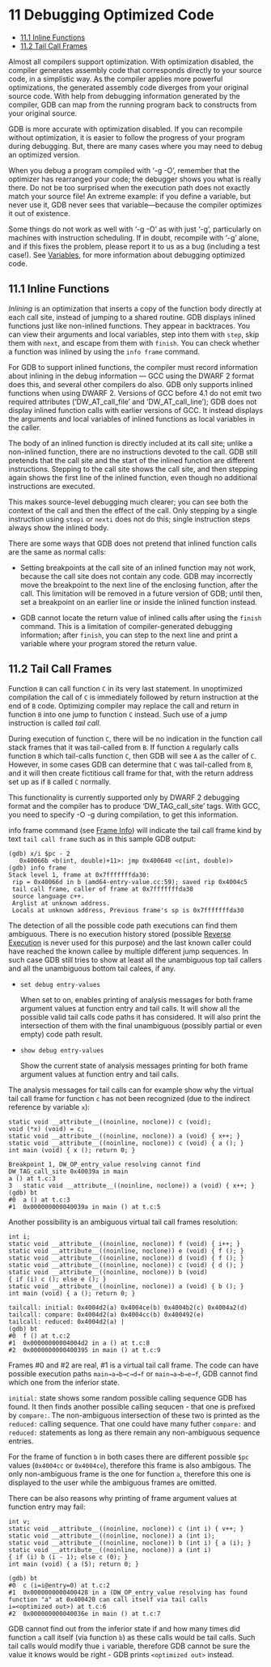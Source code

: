 
# 11 Debugging Optimized Code


* [11.1 Inline Functions](#111-inline-functions)
* [11.2 Tail Call Frames](#112-tail-call-frames)


Almost all compilers support optimization. With optimization disabled, the compiler generates 
assembly code that corresponds directly to your source code, in a simplistic way. As the compiler 
applies more powerful optimizations, the generated assembly code diverges from your original source 
code. With help from debugging information generated by the compiler, GDB can map from the running 
program back to constructs from your original source.

GDB is more accurate with optimization disabled. If you can recompile without optimization, it is 
easier to follow the progress of your program during debugging. But, there are many cases where you 
may need to debug an optimized version.

When you debug a program compiled with ‘-g -O’, remember that the optimizer has rearranged your 
code; the debugger shows you what is really there. Do not be too surprised when the execution path 
does not exactly match your source file! An extreme example: if you define a variable, but never use 
it, GDB never sees that variable—because the compiler optimizes it out of existence.

Some things do not work as well with ‘-g -O’ as with just ‘-g’, particularly on machines with 
instruction scheduling. If in doubt, recompile with ‘-g’ alone, and if this fixes the problem, 
please report it to us as a bug (including a test case!). See [Variables](Variables.html#Variables), 
for more information about debugging optimized code.


## 11.1 Inline Functions

*Inlining* is an optimization that inserts a copy of the function body directly at each call site, 
instead of jumping to a shared routine. GDB displays inlined functions just like non-inlined 
functions. They appear in backtraces. You can view their arguments and local variables, step into 
them with `step`, skip them with `next`, and escape from them with `finish`. You can check whether a 
function was inlined by using the `info frame` command.

For GDB to support inlined functions, the compiler must record information about inlining in the 
debug information — GCC using the DWARF 2 format does this, and several other compilers do also. GDB 
only supports inlined functions when using DWARF 2. Versions of GCC before 4.1 do not emit two 
required attributes (‘DW\_AT\_call\_file’ and ‘DW\_AT\_call\_line’); GDB does not display inlined 
function calls with earlier versions of GCC. It instead displays the arguments and local variables 
of inlined functions as local variables in the caller.

The body of an inlined function is directly included at its call site; unlike a non-inlined 
function, there are no instructions devoted to the call. GDB still pretends that the call site and 
the start of the inlined function are different instructions. Stepping to the call site shows the 
call site, and then stepping again shows the first line of the inlined function, even though no 
additional instructions are executed.

This makes source-level debugging much clearer; you can see both the context of the call and then 
the effect of the call. Only stepping by a single instruction using `stepi` or `nexti` does not do 
this; single instruction steps always show the inlined body.

There are some ways that GDB does not pretend that inlined function calls are the same as normal 
calls:

-   Setting breakpoints at the call site of an inlined function may not work, because the call site 
does not contain any code. GDB may incorrectly move the breakpoint to the next line of the enclosing 
function, after the call. This limitation will be removed in a future version of GDB; until then, 
set a breakpoint on an earlier line or inside the inlined function instead.

-   GDB cannot locate the return value of inlined calls after using the `finish` command. This is a 
limitation of compiler-generated debugging information; after `finish`, you can step to the next 
line and print a variable where your program stored the return value.


## 11.2 Tail Call Frames

Function `B` can call function `C` in its very last statement. In unoptimized compilation the call 
of `C` is immediately followed by return instruction at the end of `B` code. Optimizing compiler may 
replace the call and return in function `B` into one jump to function `C` instead. Such use of a 
jump instruction is called *tail call*.

During execution of function `C`, there will be no indication in the function call stack frames that 
it was tail-called from `B`. If function `A` regularly calls function `B` which tail-calls function 
`C`, then GDB will see `A` as the caller of `C`. However, in some cases GDB can determine that `C` 
was tail-called from `B`, and it will then create fictitious call frame for that, with the return 
address set up as if `B` called `C` normally.

This functionality is currently supported only by DWARF 2 debugging format and the compiler has to 
produce ‘DW\_TAG\_call\_site’ tags. With GCC, you need to specify -O -g during compilation, to get 
this information.

info frame command (see [Frame Info](Frame-Info.html#Frame-Info)) will indicate the tail call frame 
kind by text `tail call frame` such as in this sample GDB output:

```gdb
(gdb) x/i $pc - 2
   0x40066b <b(int, double)+11>: jmp 0x400640 <c(int, double)>
(gdb) info frame
Stack level 1, frame at 0x7fffffffda30:
 rip = 0x40066d in b (amd64-entry-value.cc:59); saved rip 0x4004c5
 tail call frame, caller of frame at 0x7fffffffda30
 source language c++.
 Arglist at unknown address.
 Locals at unknown address, Previous frame's sp is 0x7fffffffda30
```

The detection of all the possible code path executions can find them ambiguous. There is no 
execution history stored (possible [Reverse Execution](Reverse-Execution.html#Reverse-Execution) is 
never used for this purpose) and the last known caller could have reached the known callee by 
multiple different jump sequences. In such case GDB still tries to show at least all the unambiguous 
top tail callers and all the unambiguous bottom tail calees, if any.

-   `set debug entry-values`

    When set to on, enables printing of analysis messages for both frame argument values at function 
entry and tail calls. It will show all the possible valid tail calls code paths it has considered. 
It will also print the intersection of them with the final unambiguous (possibly partial or even 
empty) code path result.

-   `show debug entry-values`

    Show the current state of analysis messages printing for both frame argument values at function 
entry and tail calls.

The analysis messages for tail calls can for example show why the virtual tail call frame for 
function `c` has not been recognized (due to the indirect reference by variable `x`):

``` smallexample
static void __attribute__((noinline, noclone)) c (void);
void (*x) (void) = c;
static void __attribute__((noinline, noclone)) a (void) { x++; }
static void __attribute__((noinline, noclone)) c (void) { a (); }
int main (void) { x (); return 0; }

Breakpoint 1, DW_OP_entry_value resolving cannot find
DW_TAG_call_site 0x40039a in main
a () at t.c:3
3   static void __attribute__((noinline, noclone)) a (void) { x++; }
(gdb) bt
#0  a () at t.c:3
#1  0x000000000040039a in main () at t.c:5
```

Another possibility is an ambiguous virtual tail call frames resolution:

``` smallexample
int i;
static void __attribute__((noinline, noclone)) f (void) { i++; }
static void __attribute__((noinline, noclone)) e (void) { f (); }
static void __attribute__((noinline, noclone)) d (void) { f (); }
static void __attribute__((noinline, noclone)) c (void) { d (); }
static void __attribute__((noinline, noclone)) b (void)
{ if (i) c (); else e (); }
static void __attribute__((noinline, noclone)) a (void) { b (); }
int main (void) { a (); return 0; }

tailcall: initial: 0x4004d2(a) 0x4004ce(b) 0x4004b2(c) 0x4004a2(d)
tailcall: compare: 0x4004d2(a) 0x4004cc(b) 0x400492(e)
tailcall: reduced: 0x4004d2(a) |
(gdb) bt
#0  f () at t.c:2
#1  0x00000000004004d2 in a () at t.c:8
#2  0x0000000000400395 in main () at t.c:9
```

Frames \#0 and \#2 are real, \#1 is a virtual tail call frame. The code can have possible execution 
paths `main→a→b→c→d→f` or `main→a→b→e→f`, GDB cannot find which one from the inferior state.

`initial:` state shows some random possible calling sequence GDB has found. It then finds another 
possible calling sequcen - that one is prefixed by `compare:`. The non-ambiguous intersection of 
these two is printed as the `reduced:` calling sequence. That one could have many futher `compare:` 
and `reduced:` statements as long as there remain any non-ambiguous sequence entries.

For the frame of function `b` in both cases there are different possible `$pc` values (`0x4004cc` or 
`0x4004ce`), therefore this frame is also ambigous. The only non-ambiguous frame is the one for 
function `a`, therefore this one is displayed to the user while the ambiguous frames are omitted.

There can be also reasons why printing of frame argument values at function entry may fail:

``` smallexample
int v;
static void __attribute__((noinline, noclone)) c (int i) { v++; }
static void __attribute__((noinline, noclone)) a (int i);
static void __attribute__((noinline, noclone)) b (int i) { a (i); }
static void __attribute__((noinline, noclone)) a (int i)
{ if (i) b (i - 1); else c (0); }
int main (void) { a (5); return 0; }

(gdb) bt
#0  c (i=i@entry=0) at t.c:2
#1  0x0000000000400428 in a (DW_OP_entry_value resolving has found
function "a" at 0x400420 can call itself via tail calls
i=<optimized out>) at t.c:6
#2  0x000000000040036e in main () at t.c:7
```

GDB cannot find out from the inferior state if and how many times did function `a` call itself (via 
function `b`) as these calls would be tail calls. Such tail calls would modify thue `i` variable, 
therefore GDB cannot be sure the value it knows would be right - GDB prints `<optimized out>` 
instead.
